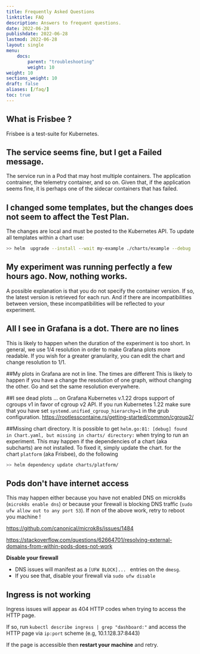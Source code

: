 ```yaml
---
title: Frequently Asked Questions
linktitle: FAQ
description: Answers to frequent questions.
date: 2022-06-28
publishdate: 2022-06-28
lastmod: 2022-06-28
layout: single
menu:
    docs:
        parent: "troubleshooting"
        weight: 10
weight: 10
sections_weight: 10
draft: false
aliases: [/faq/]
toc: true
---
```



##  What is Frisbee ?
Frisbee is a test-suite for Kubernetes.

## The service seems fine, but I get a Failed message.
The service run in a Pod that may host multiple containers. The application contrainer, the telemetry container,
and so on. Given that, if the application seems fine, it is perhaps one of the sidecar containers that has failed.

## I changed some templates, but the changes does not seem to affect the Test Plan.
The changes are local and must be posted to the Kubernetes API. To update all templates within a chart use:

```bash
>> helm  upgrade --install --wait my-example ./charts/example --debug
```

## My experiment was running perfectly a few hours ago. Now, nothing works.
A possible explanation is that you do not specify the container version. If so, the latest version is retrieved
for each run. And if there are incompatibilities between version, these incompatibilities will be reflected to your
experiment.


## All I see in Grafana is a dot. There are no lines
This is likely to happen when the duration of the experiment is too short. In general, we use 1/4 resolution in
order to make Grafana plots more readable. If you wish for a greater granularity, you can edit the chart and change
resolution to 1/1.


##My plots in Grafana are not in line. The times are different
This is likely to happen if you have a change the resolution of one graph, without changing the other. Go and set
the same resolution everywhere.


##I see dead plots ... on Grafana
Kubernetes v.1.22 drops support of cgroups v1 in favor of cgroup v2 API. If you run Kubernetes 1.22 make
sure that you have set `systemd.unified_cgroup_hierarchy=1` in the grub configuration.
https://rootlesscontaine.rs/getting-started/common/cgroup2/


##Missing chart directory.
It is possible to get `helm.go:81: [debug] found in Chart.yaml, but missing in charts/ directory:` when trying to run an experiment. This may happen if the dependencies of a chart (aka subcharts) are not installed. To fixed it, simply update the
chart. for the chart `platform` (aka Frisbee), do the following

```bash
>> helm dependency update charts/platform/
```


## Pods don't have internet access
This may happen either because you have not enabled DNS on microk8s (`microk8s enable dns`) or because your
firewall is blocking DNS traffic (`sudo ufw allow out to any port 53`). If non of the above work, retry to reboot you
machine !

https://github.com/canonical/microk8s/issues/1484

https://stackoverflow.com/questions/62664701/resolving-external-domains-from-within-pods-does-not-work

**Disable your firewall**

* DNS issues will manifest as a `[UFW BLOCK]... ` entries on the `dmesg`.
* If you see that, disable your firewall via `sudo ufw disable`


## Ingress is not working
Ingress issues will appear as 404 HTTP codes when trying to access the HTTP page.

If so, run `kubectl describe ingress | grep "dashboard:"`  and access the HTTP page via `ip:port` scheme (e.g,
10.1.128.37:8443)

If the page is accessible then **restart your machine** and retry.